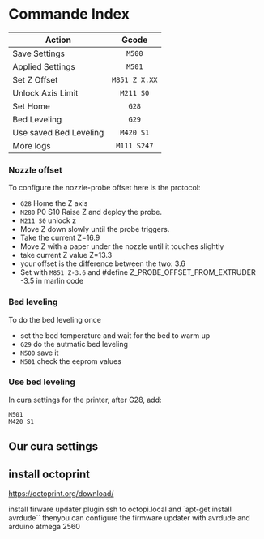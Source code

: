 # Commande Index

| Action            | Gcode               |
| ------------------|:-------------------:|
| Save Settings     | ```M500```          |
| Applied Settings  | ```M501```          |
| Set Z Offset      | ```M851 Z X.XX```   |
| Unlock Axis Limit | ```M211 S0```       |
| Set Home          | ```G28```           |
| Bed Leveling      | ```G29```           |
| Use saved Bed Leveling|  ```M420 S1```       |
| More logs|  ```M111 S247```       |

### Nozzle offset

To configure the nozzle-probe offset here is the protocol:

- `G28` Home the Z axis
- `M280` P0 S10 Raise Z and deploy the probe.
- `M211 S0` unlock z
- Move Z down slowly until the probe triggers.
- Take the current Z=16.9
- Move Z with a paper under the nozzle until it touches slightly
- take current Z value Z=13.3 
- your offset is the difference between the two: 3.6
- Set with `M851 Z-3.6` and #define Z_PROBE_OFFSET_FROM_EXTRUDER -3.5 in marlin code

### Bed leveling

To do the bed leveling once

- set the bed temperature and wait for the bed to warm up
- `G29` do the autmatic bed leveling
- `M500` save it
- `M501` check the eeprom values

### Use bed leveling

In cura settings for the printer, after G28, add:

```
M501
M420 S1
```


## Our cura settings



## install octoprint

https://octoprint.org/download/

install firware updater plugin
ssh to octopi.local and `apt-get install avrdude``
thenyou can configure the firmware updater with avrdude and arduino atmega 2560
